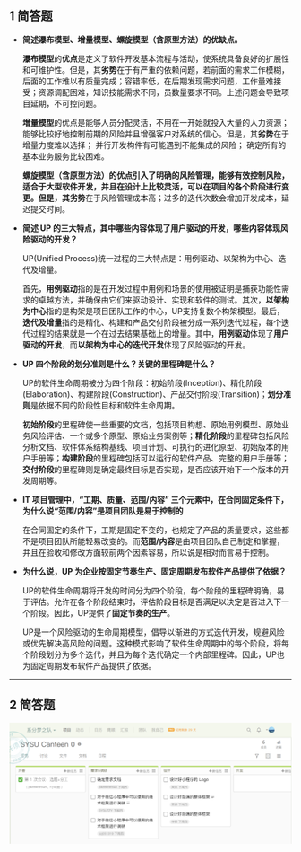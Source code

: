## 1 简答题

- **简述瀑布模型、增量模型、螺旋模型（含原型方法）的优缺点。**

  **瀑布模型**的**优点**是定义了软件开发基本流程与活动，使系统具备良好的扩展性和可维护性。但是，其**劣势**在于有严重的依赖问题，若前面的需求工作模糊，后面的工作难以有质量完成；容错率低，在后期发现需求问题，工作量难接受；资源调配困难，知识技能需求不同，员数量要求不同。上述问题会导致项目延期，不可控问题。

  **增量模型**的优点是能够人员分配灵活，不用在一开始就投入大量的人力资源；能够比较好地控制前期的风险并且增强客户对系统的信心。但是，其**劣势**在于增量力度难以选择； 并行开发构件有可能遇到不能集成的风险； 确定所有的基本业务服务比较困难。

  **螺旋模型（含原型方法）**的优点引入了明确的风险管理，能够有效控制风险，适合于大型软件开发，并且在设计上比较灵活，可以在项目的各个阶段进行变更。但是，其**劣势**在于风险管理成本高；过多的迭代次数会增加开发成本，延迟提交时间。

- **简述 UP 的三大特点，其中哪些内容体现了用户驱动的开发，哪些内容体现风险驱动的开发？**

  UP(Unified Process)统一过程的三大特点是：用例驱动、以架构为中心、迭代及增量。

  首先，**用例驱动**指的是在开发过程中用例和场景的使用被证明是捕获功能性需求的卓越方法，并确保由它们来驱动设计、实现和软件的测试。其次，**以架构为中心**指的是构架是项目团队工作的中心，UP支持复数个构架模型。最后，**迭代及增量**指的是精化、构建和产品交付阶段被分成一系列迭代过程，每个迭代过程的结果就是一个在过去结果基础上的增量。其中，**用例驱动**体现了**用户驱动的开发**，而**以架构为中心的迭代开发**体现了风险驱动的开发。

- **UP 四个阶段的划分准则是什么？关键的里程碑是什么？**

  UP的软件生命周期被分为四个阶段：初始阶段(Inception)、精化阶段(Elaboration)、构建阶段(Construction)、产品交付阶段(Transition)；**划分准则**是依据不同的阶段性目标和软件生命周期。

  **初始阶段**的里程碑使一些重要的文档，包括项目构想、原始用例模型、原始业务风险评估、一个或多个原型、原始业务案例等；**精化阶段**的里程碑包括风险分析文档、软件体系结构基线、项目计划、可执行的进化原型、初始版本的用户手册等；**构建阶段**的里程碑包括可以运行的软件产品、完整的用户手册等；**交付阶段**的里程碑则是确定最终目标是否实现，是否应该开始下一个版本的开发周期等。

- **IT 项目管理中，“工期、质量、范围/内容” 三个元素中，在合同固定条件下，为什么说“范围/内容”是项目团队是易于控制的**

  在合同固定的条件下，工期是固定不变的，也规定了产品的质量要求，这些都不是项目团队所能轻易改变的。而**范围/内容**是由项目团队自己制定和掌握，并且在验收和修改方面较前两个因素容易，所以说是相对而言易于控制。

- **为什么说，UP 为企业按固定节奏生产、固定周期发布软件产品提供了依据？**

  UP的软件生命周期将开发的时间分为四个阶段，每个阶段的里程碑明确，易于评估。允许在各个阶段结束时，评估阶段目标是否满足以决定是否进入下一个阶段。因此，UP提供了**固定节奏的生产**。

  UP是一个风险驱动的生命周期模型，倡导以渐进的方式迭代开发，规避风险或优先解决高风险的问题。这种模式影响了软件生命周期中的每个阶段，将每个阶段划分为多个迭代，并且为每个迭代确定一个内部里程碑。因此，UP也为固定周期发布软件产品提供了依据。

------

## **2 简答题**

![image](https://github.com/SYSUZZY/SYSUZZY.github.io/blob/master/resources/picture/tower_screencut.PNG)
